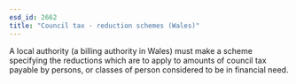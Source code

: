 ```yaml
---
esd_id: 2662
title: "Council tax - reduction schemes (Wales)"
---
```


A local authority (a billing authority in Wales) must make a scheme specifying the reductions which are to apply to amounts of council tax payable by persons, or classes of person considered to be in financial need.

